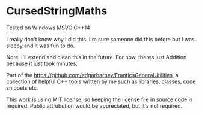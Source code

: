 # CursedStringMaths

Tested on Windows MSVC C++14

I really don't know why I did this. I'm sure someone did this before but I was sleepy and it was fun to do.

Note: I'll extend and clean this in the future. For now, theres just Addition because it just took minutes.

Part of the https://github.com/edgarbarney/FranticsGeneralUtilities, a collection of helpful C++ tools written by me such as libraries, classes, code snippets etc.

This work is using MIT license, so keeping the license file in source code is required.
Public attrubution would be appreciated, but it's not required.
